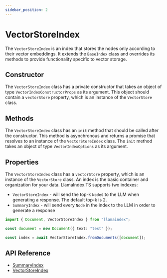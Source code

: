 ```yaml
---
sidebar_position: 2
---
```


# VectorStoreIndex

The `VectorStoreIndex` is an index that stores the nodes only according to their vector embeddings. It extends the `BaseIndex` class and overrides its methods to provide functionality specific to vector storage.

## Constructor

The `VectorStoreIndex` class has a private constructor that takes an object of type `VectorIndexConstructorProps` as its argument. This object should contain a `vectorStore` property, which is an instance of the `VectorStore` class.

## Methods

The `VectorStoreIndex` class has an `init` method that should be called after the constructor. This method is asynchronous and returns a promise that resolves to an instance of the `VectorStoreIndex` class. The `init` method takes an object of type `VectorIndexOptions` as its argument.

## Properties

The `VectorStoreIndex` class has a `vectorStore` property, which is an instance of the `VectorStore` class.
An index is the basic container and organization for your data. LlamaIndex.TS supports two indexes:

- `VectorStoreIndex` - will send the top-k `Node`s to the LLM when generating a response. The default top-k is 2.
- `SummaryIndex` - will send every `Node` in the index to the LLM in order to generate a response

```typescript
import { Document, VectorStoreIndex } from "llamaindex";

const document = new Document({ text: "test" });

const index = await VectorStoreIndex.fromDocuments([document]);
```

## API Reference

- [SummaryIndex](../../api/classes/SummaryIndex.md)
- [VectorStoreIndex](../../api/classes/core.indices.vectorStore.VectorStoreIndex.md)
